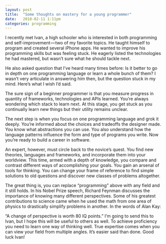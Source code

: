 ```yaml
---
layout: post
title:  "Some thoughts on mastery for a young programmer"
date:   2018-02-11 1:11pm
categories: programming
---
```

I recently met Ivan, a high schooler who is interested in both programming and self-improvement — two of my favorite topics. He taught himself to program and created several iPhone apps. He wanted to improve his programming skills but was feeling stuck. He eagerly listed the technologies he had mastered, but wasn’t sure what he should tackle next.

He also asked question that I’ve heard many times before: Is it better to go in depth on one programming language or learn a whole bunch of them? I wasn’t very articulate in answering him then, but the question stuck in my mind. Here’s what I wish I’d said.

The sure sign of a beginner programmer is that you measure progress in quantity of frameworks, technologies and APIs learned. You’re always wondering which stack to learn next. At this stage, you get stuck as you continually learn new things but their utility remains unclear.

The next step is when you focus on one programming language and grok it deeply. You’re informed about the choices and tradeoffs the designer made. You know what abstractions you can use. You also understand how the language patterns influence the form and type of programs you write. Now you’re ready to build a career in software.

An expert, however, must circle back to the novice’s quest. You find new theories, languages and frameworks, and incorporate them into your worldview. This time, armed with a depth of knowledge, you compare and contrast different ways of accomplishing your goals. You gain an arsenal of tools for thinking. You can change your frame of reference to find simple solutions to old questions and discover new classes of problems altogether.

The great thing is, you can replace “programming” above with any field and it still holds. In his Nobel Prize speech, Richard Feynman discusses the importance of knowing many different perspectives. Some of his greatest contributions to science came when he used the math from one area of physics to drastically simplify problems in another. In the words of Alan Kay:

“A change of perspective is worth 80 IQ points.”
I’m going to send this to Ivan, but I hope this will be useful to others as well. To achieve proficiency you need to learn one way of thinking well. True expertise comes when you can view your field from multiple angles. It’s easier said than done. Good luck Ivan!
